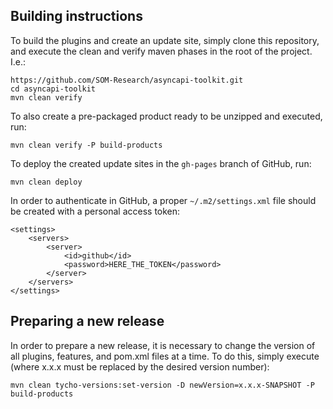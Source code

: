 ## Building instructions

To build the plugins and create an update site, simply clone this repository, and execute the clean and verify maven phases in the root of the project. I.e.:

```
https://github.com/SOM-Research/asyncapi-toolkit.git
cd asyncapi-toolkit
mvn clean verify
```

To also create a pre-packaged product ready to be unzipped and executed, run:

```
mvn clean verify -P build-products
```

To deploy the created update sites in the `gh-pages` branch of GitHub, run:

```
mvn clean deploy
```

In order to authenticate in GitHub, a proper `~/.m2/settings.xml` file should be created with a personal access token:

```
<settings>
    <servers> 
        <server>
            <id>github</id>
            <password>HERE_THE_TOKEN</password>
        </server>
    </servers>
</settings>
```


## Preparing a new release

In order to prepare a new release, it is necessary to change the version of all plugins, features, and pom.xml files at a time. To do this, simply execute (where x.x.x must be replaced by the desired version number):

```
mvn clean tycho-versions:set-version -D newVersion=x.x.x-SNAPSHOT -P build-products
```
